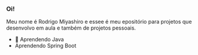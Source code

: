 ### Oi!

<p>Meu nome é Rodrigo Miyashiro e essee é meu epositório para projetos que desenvolvo em aula e também de projetos pessoais.
 </p>

- 🌱 Aprendendo Java
- Aprendendo Spring Boot



